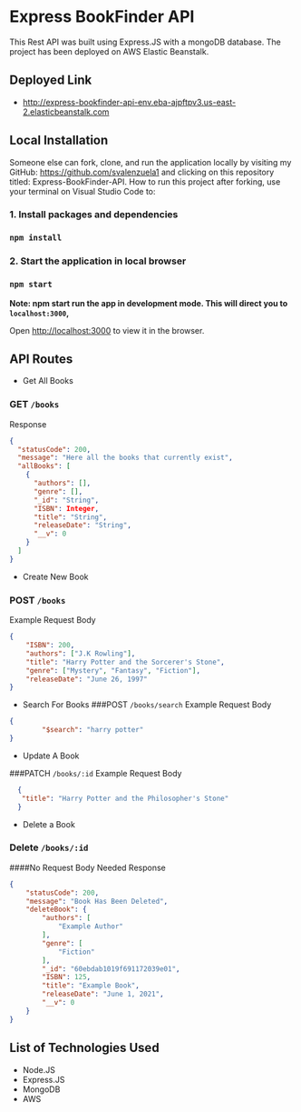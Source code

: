 # Express BookFinder API

This Rest API was built using Express.JS with a mongoDB database. The project has been deployed on AWS Elastic Beanstalk.

## Deployed Link

* http://express-bookfinder-api-env.eba-ajpftpv3.us-east-2.elasticbeanstalk.com


## Local Installation

Someone else can fork, clone, and run the application locally by visiting my GitHub: https://github.com/svalenzuela1 
and clicking on this repository titled: Express-BookFinder-API. How to run this project after forking, use your terminal on Visual Studio Code to:

### 1. Install packages and dependencies

### `npm install`

### 2. Start the application in local browser

### `npm start`

**Note: npm start run the app in development mode. This will direct you to `localhost:3000`,**

Open [http://localhost:3000](http://localhost:3000) to view it in the browser.


## API Routes

* Get All Books
### GET `/books`

Response
```json
{
  "statusCode": 200,
  "message": "Here all the books that currently exist",
  "allBooks": [
    {
      "authors": [],
      "genre": [],
      "_id": "String",
      "ISBN": Integer,
      "title": "String",
      "releaseDate": "String",
      "__v": 0
    }
  ]
}
```
* Create New Book
### POST `/books`

Example Request Body 
```json
{
    "ISBN": 200,
    "authors": ["J.K Rowling"],
    "title": "Harry Potter and the Sorcerer's Stone",
    "genre": ["Mystery", "Fantasy", "Fiction"],
    "releaseDate": "June 26, 1997"
}
```
* Search For Books
###POST `/books/search`
Example Request Body

```json
{
        "$search": "harry potter"
}
```

* Update A Book

###PATCH `/books/:id`
Example Request Body
```json
  {
   "title": "Harry Potter and the Philosopher's Stone"
  }

```
* Delete a Book
### Delete `/books/:id`
####No Request Body Needed
Response
```json
{
    "statusCode": 200,
    "message": "Book Has Been Deleted",
    "deleteBook": {
        "authors": [
            "Example Author"
        ],
        "genre": [
            "Fiction"
        ],
        "_id": "60ebdab1019f691172039e01",
        "ISBN": 125,
        "title": "Example Book",
        "releaseDate": "June 1, 2021",
        "__v": 0
    }
}
```


## List of Technologies Used

* Node.JS
* Express.JS
* MongoDB
* AWS
